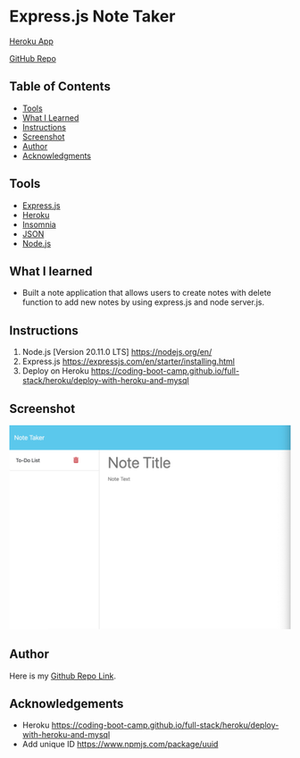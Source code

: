 # Express.js Note Taker 

[Heroku App](https://warm-coast-31716-261282f27846.herokuapp.com)

[GitHub Repo](https://github.com/arielRvaldez/Express.js-note-taker.git)

## Table of Contents
* [Tools](#tools)
* [What I Learned](#What-I-Learned)
* [Instructions](#instructions)
* [Screenshot](#screenshot)
* [Author](#Author)
* [Acknowledgments](#Acknowledgments)

## Tools
* [Express.js](https://expressjs.com/)
* [Heroku](https://devcenter.heroku.com/articles/getting-started-with-nodejs)
* [Insomnia](https://support.insomnia.rest/)
* [JSON](https://www.json.org/json-en.html)
* [Node.js](https://nodejs.org/en/)

## What I learned
* Built a note application that allows users to create notes with delete function to add new notes by using express.js and node server.js.

## Instructions
1. Node.js [Version 20.11.0 LTS] https://nodejs.org/en/
2. Express.js https://expressjs.com/en/starter/installing.html
3. Deploy on Heroku
https://coding-boot-camp.github.io/full-stack/heroku/deploy-with-heroku-and-mysql    

## Screenshot
![](./images/note-taker.png)

## Author
Here is my <a href="https://github.com/arielRvaldez/Express.js-note-taker.git" target="_blank">Github Repo Link</a>.

## Acknowledgements
- Heroku https://coding-boot-camp.github.io/full-stack/heroku/deploy-with-heroku-and-mysql
- Add unique ID https://www.npmjs.com/package/uuid